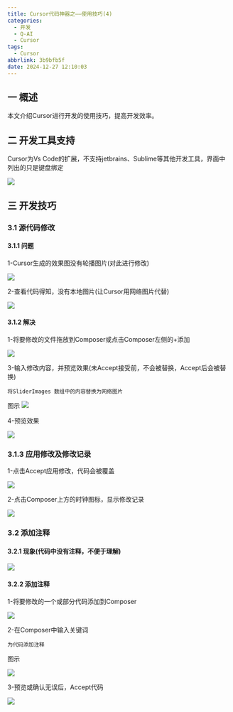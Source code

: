 ```yaml
---
title: Cursor代码神器之——使用技巧(4)
categories:
  - 开发
  - Q-AI
  - Cursor
tags:
  - Cursor
abbrlink: 3b9bfb5f
date: 2024-12-27 12:10:03
---
```

## 一 概述

本文介绍Cursor进行开发的使用技巧，提高开发效率。

<!--more-->

## 二 开发工具支持

Cursor为Vs Code的扩展，不支持jetbrains、Sublime等其他开发工具，界面中列出的只是键盘绑定

![][1]

## 三 开发技巧

### 3.1 源代码修改

#### 3.1.1 问题

1-Cursor生成的效果图没有轮播图片(对此进行修改)

![][2]

2-查看代码得知，没有本地图片(让Cursor用网络图片代替)

![][3]

#### 3.1.2 解决

1-将要修改的文件拖放到Composer或点击Composer左侧的+添加

![][4]

3-输入修改内容，并预览效果(未Accept接受前，不会被替换，Accept后会被替换)

```
将SliderImages 数组中的内容替换为网络图片
```

图示
![][5]

4-预览效果

![][6]

### 3.1.3 应用修改及修改记录

1-点击Accept应用修改，代码会被覆盖

![][7]

2-点击Composer上方的时钟图标，显示修改记录

![][8]

### 3.2 添加注释

#### 3.2.1 现象(代码中没有注释，不便于理解)

![][9]

#### 3.2.2 添加注释

1-将要修改的一个或部分代码添加到Composer

![][10]

2-在Composer中输入关键词

```
为代码添加注释
```

图示

![][11]

3-预览或确认无误后，Accept代码

![][12]



[1]:https://cdn.jsdelivr.net/gh/PGzxc/CDN/blog-ai/cursor-4-keyboard-1.png
[2]:https://cdn.jsdelivr.net/gh/PGzxc/CDN/blog-ai/cursor-4-skill-noview-2.png
[3]:https://cdn.jsdelivr.net/gh/PGzxc/CDN/blog-ai/cursor-4-skill-no-image-3.png
[4]:https://cdn.jsdelivr.net/gh/PGzxc/CDN/blog-ai/cursor-4-skill-toggle-move-4.png
[5]:https://cdn.jsdelivr.net/gh/PGzxc/CDN/blog-ai/cursor-4-skill-toggle-modify-5.png
[6]:https://cdn.jsdelivr.net/gh/PGzxc/CDN/blog-ai/cursor-4-skill-replace-view-6.png
[7]:https://cdn.jsdelivr.net/gh/PGzxc/CDN/blog-ai/cursor-4-skill-accept-after-7.png
[8]:https://cdn.jsdelivr.net/gh/PGzxc/CDN/blog-ai/cursor-4-skill-accept-history-8.png
[9]:https://cdn.jsdelivr.net/gh/PGzxc/CDN/blog-ai/cursor-4-skill-explain-no-9.png
[10]:https://cdn.jsdelivr.net/gh/PGzxc/CDN/blog-ai/cursor-4-skill-explain-add-10.png
[11]:https://cdn.jsdelivr.net/gh/PGzxc/CDN/blog-ai/cursor-4-skill-explain-modify-11.png
[12]:https://cdn.jsdelivr.net/gh/PGzxc/CDN/blog-ai/cursor-4-skill-explain-accept-12.png